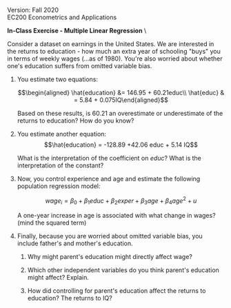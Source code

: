 Version: Fall 2020\
EC200 Econometrics and Applications

**In-Class Exercise - Multiple Linear Regression** \

Consider a dataset on earnings in the United States. We are interested
in the returns to education - how much an extra year of schooling "buys"
you in terms of weekly wages (\...as of 1980). You're also worried about
whether one's education suffers from omitted variable bias.

1.  You estimate two equations:

    $$\begin{aligned}
    \hat{education} &= 146.95 + 60.21educ\\
    \hat{educ} & = 5.84 + 0.075IQ\end{aligned}$$

    Based on these results, is 60.21 an overestimate or underestimate of
    the returns to education? How do you know?

2.  You estimate another equation:
    $$\hat{education} = -128.89 +42.06 educ + 5.14 IQ$$

    What is the interpretation of the coefficient on $educ$? What is the
    interpretation of the constant?

3.  Now, you control experience and age and estimate the following
    population regression model:

    $$wage_i = \beta_0 + \beta_1 educ + \beta_2 exper + \beta_3 age + \beta_4 age^2 + u$$

    A one-year increase in age is associated with what change in wages?
    (mind the squared term)

4.  Finally, because you are worried about omitted variable bias, you
    include father's and mother's education.

    1.  Why might parent's education might directly affect wage?

    2.  Which other independent variables do you think parent's
        education might affect? Explain.

    3.  How did controlling for parent's education affect the returns to
        education? The returns to IQ?
